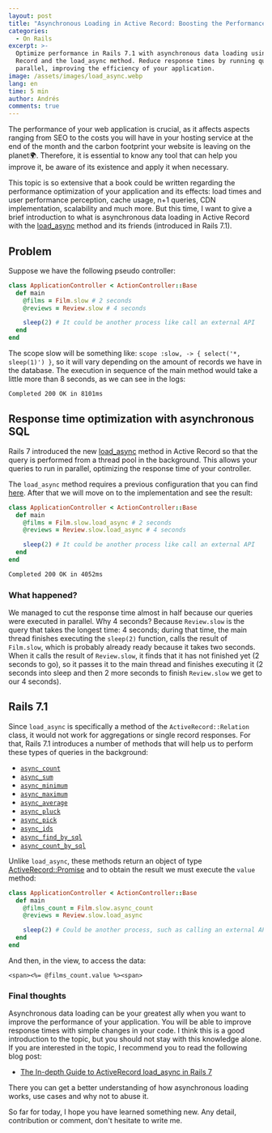 ```yaml
---
layout: post
title: "Asynchronous Loading in Active Record: Boosting the Performance of your Rails Application \U0001F680"
categories:
  - On Rails
excerpt: >-
  Optimize performance in Rails 7.1 with asynchronous data loading using Active
  Record and the load_async method. Reduce response times by running queries in
  parallel, improving the efficiency of your application.
image: /assets/images/load_async.webp
lang: en
time: 5 min
author: Andrés
comments: true
---
```

The performance of your web application is crucial, as it affects aspects ranging from SEO to the costs you will have in your hosting service at the end of the month and the carbon footprint your website is leaving on the planet🌍. Therefore, it is essential to know any tool that can help you improve it, be aware of its existence and apply it when necessary.

This topic is so extensive that a book could be written regarding the performance optimization of your application and its effects: load times and user performance perception, cache usage, n+1 queries, CDN implementation, scalability and much more. But this time, I want to give a brief introduction to what is asynchronous data loading in Active Record with the [load_async](https://api.rubyonrails.org/classes/ActiveRecord/Relation.html#method-i-load_async) method and its friends (introduced in Rails 7.1).

## Problem

Suppose we have the following pseudo controller:

```ruby
class ApplicationController < ActionController::Base
  def main
    @films = Film.slow # 2 seconds
    @reviews = Review.slow # 4 seconds

    sleep(2) # It could be another process like call an external API
  end
end

```

The scope slow will be something like: `scope :slow, -> { select('*, sleep(1)') }`, so it will vary depending on the amount of records we have in the database. The execution in sequence of the main method would take a little more than 8 seconds, as we can see in the logs:

```bash
Completed 200 OK in 8101ms
```

## Response time optimization with asynchronous SQL

Rails 7 introduced the new [load_async](https://github.com/rails/rails/blob/6b93fff8af32ef5e91f4ec3cfffb081d0553faf0/activerecord/lib/active_record/relation.rb#L696) method in Active Record so that the query is performed from a thread pool in the background. This allows your queries to run in parallel, optimizing the response time of your controller.

The `load_async` method requires a previous configuration that you can find [here](https://guides.rubyonrails.org/configuring.html#config-active-record-async-query-executor). After that we will move on to the implementation and see the result:

```ruby
class ApplicationController < ActionController::Base
  def main
    @films = Film.slow.load_async # 2 seconds
    @reviews = Review.slow.load_async # 4 seconds

    sleep(2) # It could be another process like call an external API
  end
end

```

```bash
Completed 200 OK in 4052ms
```

### What happened?

We managed to cut the response time almost in half because our queries were executed in parallel. Why 4 seconds? Because `Review.slow` is the query that takes the longest time: 4 seconds; during that time, the main thread finishes executing the `sleep(2)` function, calls the result of `Film.slow`, which is probably already ready because it takes two seconds. When it calls the result of `Review.slow`, it finds that it has not finished yet (2 seconds to go), so it passes it to the main thread and finishes executing it (2 seconds into sleep and then 2 more seconds to finish `Review.slow` we get to our 4 seconds).

## Rails 7.1

Since `load_async` is specifically a method of the `ActiveRecord::Relation` class, it would not work for aggregations or single record responses. For that, Rails 7.1 introduces a number of methods that will help us to perform these types of queries in the background:

- [`async_count`](https://api.rubyonrails.org/classes/ActiveRecord/Calculations.html#method-i-async_count)
- [`async_sum`](https://api.rubyonrails.org/classes/ActiveRecord/Calculations.html#method-i-async_sum)
- [`async_minimum`](https://api.rubyonrails.org/classes/ActiveRecord/Calculations.html#method-i-async_minimum)
- [`async_maximum`](https://api.rubyonrails.org/classes/ActiveRecord/Calculations.html#method-i-async_maximum)
- [`async_average`](https://api.rubyonrails.org/classes/ActiveRecord/Calculations.html#method-i-async_average)
- [`async_pluck`](https://api.rubyonrails.org/classes/ActiveRecord/Calculations.html#method-i-async_pluck)
- [`async_pick`](https://api.rubyonrails.org/classes/ActiveRecord/Calculations.html#method-i-async_pick)
- [`async_ids`](https://api.rubyonrails.org/classes/ActiveRecord/Calculations.html#method-i-async_ids)
- [`async_find_by_sql`](https://api.rubyonrails.org/v7.1.0/classes/ActiveRecord/Querying.html#method-i-async_find_by_sql)
- [`async_count_by_sql`](https://api.rubyonrails.org/v7.1.0/classes/ActiveRecord/Querying.html#method-i-async_count_by_sql)

Unlike `load_async`, these methods return an object of type [ActiveRecord::Promise](https://api.rubyonrails.org/classes/ActiveRecord/Promise.html) and to obtain the result we must execute the `value` method:

```ruby
class ApplicationController < ActionController::Base
  def main
    @films_count = Film.slow.async_count
    @reviews = Review.slow.load_async

    sleep(2) # Could be another process, such as calling an external API
  end
end
```

And then, in the view, to access the data:

```erb
<span><%= @films_count.value %><span>
```

### Final thoughts

Asynchronous data loading can be your greatest ally when you want to improve the performance of your application. You will be able to improve response times with simple changes in your code. I think this is a good introduction to the topic, but you should not stay with this knowledge alone. If you are interested in the topic, I recommend you to read the following blog post:

- [The In-depth Guide to ActiveRecord load_async in Rails 7](https://pawelurbanek.com/rails-load-async)

There you can get a better understanding of how asynchronous loading works, use cases and why not to abuse it.

So far for today, I hope you have learned something new. Any detail, contribution or comment, don't hesitate to write me.

